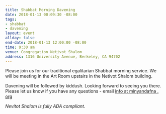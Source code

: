 ```yaml
---
title: Shabbat Morning Davening
date: 2018-01-13 00:09:30 -08:00
tags:
- shabbat
- davening
layout: event
allday: false
end-date: 2018-01-13 12:00:00 -08:00
time: 9:30 am
venue: Congregation Netivot Shalom
address: 1316 University Avenue, Berkeley, CA 94702
---
```


Please join us for our traditional egalitarian Shabbat morning service. We will be meeting in the Art Room upstairs in the Netivot Shalom building.

Davening will be followed by kiddush. Looking forward to seeing you there. Please let us know if you have any questions - email [info at minyandafna . org](mailto:info@minyandafna.org)

_Nevitot Shalom is fully ADA compliant._